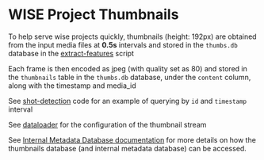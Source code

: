 # WISE Project Thumbnails

To help serve wise projects quickly, thumbnails (height: 192px) are obtained from the input media files at **0.5s** intervals and stored in the `thumbs.db` database in the [extract-features](../extract-features.py) script

Each frame is then encoded as jpeg (with quality set as 80) and stored in the `thumbnails` table in the `thumbs.db` database, under the `content` column, along with the timestamp and media_id

See [shot-detection](../src/repository/__init__.py#L59) code for an example of querying by `id` and `timestamp` interval

See [dataloader](../src/dataloader/dataset.py#L247) for the configuration of the thumbnail stream

See [Internal Metadata Database documentation](../src/db/README.md) for more details on how the thumbnails database (and internal metadata database) can be accessed.